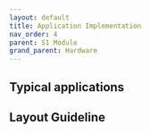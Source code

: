 ```yaml
---
layout: default
title: Application Implementation
nav_order: 4
parent: S1 Module
grand_parent: Hardware
---
```


## Typical applications

## Layout Guideline